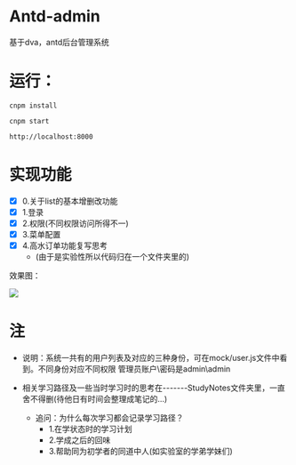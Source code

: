 # Antd-admin
基于dva，antd后台管理系统


# 运行：
```
cnpm install

cnpm start

http://localhost:8000
```

# 实现功能
+ [x] 0.关于list的基本增删改功能
+ [x] 1.登录
+ [x] 2.权限(不同权限访问所得不一)
+ [x] 3.菜单配置
+ [x] 4.高水订单功能复写思考
    + (由于是实验性所以代码归在一个文件夹里的)

效果图：

<p><img src="http://gitbookpic.youngxyblog.com/18-3-9/28440096.jpg"/></p>




# 注
+ 说明：系统一共有的用户列表及对应的三种身份，可在mock/user.js文件中看到。不同身份对应不同权限
管理员账户\密码是admin\admin

+ 相关学习路径及一些当时学习时的思考在-------StudyNotes文件夹里，一直舍不得删(待他日有时间会整理成笔记的...)
    + 追问：为什么每次学习都会记录学习路径？
        + 1.在学状态时的学习计划
        + 2.学成之后的回味
        + 3.帮助同为初学者的同道中人(如实验室的学弟学妹们)






